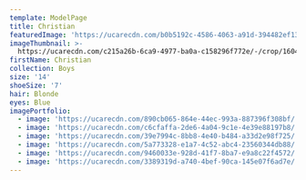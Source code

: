 ```yaml
---
template: ModelPage
title: Christian
featuredImage: 'https://ucarecdn.com/b0b5192c-4586-4063-a91d-394482ef13c3/'
imageThumbnail: >-
  https://ucarecdn.com/c215a26b-6ca9-4977-ba0a-c158296f772e/-/crop/1604x1740/341,772/-/preview/
firstName: Christian
collection: Boys
size: '14'
shoeSize: '7'
hair: Blonde
eyes: Blue
imagePortfolio:
  - image: 'https://ucarecdn.com/890cb065-864e-44ec-993a-887396f308bf/'
  - image: 'https://ucarecdn.com/c6cfaffa-2de6-4a04-9c1e-4e39e88197b8/'
  - image: 'https://ucarecdn.com/39e7994c-8bb8-4e40-b484-a33d2e98f725/'
  - image: 'https://ucarecdn.com/5a773328-e1a7-4c52-abc4-23560344db88/'
  - image: 'https://ucarecdn.com/9460033e-928d-41f7-8ba7-e9a8c22f4572/'
  - image: 'https://ucarecdn.com/3389319d-a740-4bef-90ca-145e07f6ad7e/'
---
```


